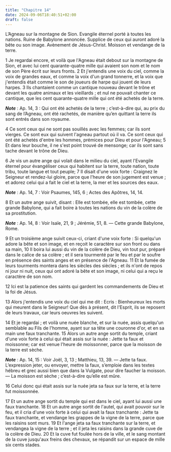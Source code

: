 ```yaml
---
title: "Chapitre 14"
date: 2024-09-06T18:40:51+02:00
draft: false
---
```



L’Agneau sur la montagne de Sion.
Evangile éternel porté à toutes les nations.
Ruine de Babylone annoncée.
Supplice de ceux qui auront adoré la bête ou son image.
Avènement de Jésus-Christ.
Moisson et vendange de la terre.


1 Je regardai encore, et voilà que l'Agneau était debout sur la montagne de Sion, et avec lui cent quarante-quatre mille qui avaient son nom et le nom de son Père écrit sur leurs fronts. 2 Et j'entendis une voix du ciel, comme la voix de grandes eaux, et comme la voix d'un grand tonnerre, et la voix que j'entendis était comme le son de joueurs de harpe qui jouent de leurs harpes. 3 Ils chantaient comme un cantique nouveau devant le trône et devant les quatre animaux et les vieillards ; et nul ne pouvait chanter ce cantique, que les cent quarante-quatre mille qui ont été achetés de la terre.

***Note*** :  Ap. 14, 3 : Qui ont été achetés de la terre ; c’est-à-dire qui, au prix du sang de l’Agneau, ont été rachetés, de manière qu’en quittant la terre ils sont entrés dans son royaume.

4 Ce sont ceux qui ne sont pas souillés avec les femmes; car ils sont vierges. Ce sont eux qui suivent l'agneau partout où il va. Ce sont ceux qui ont été achetés d'entre les hommes, prémices pour Dieu et pour l'Agneau; 5 Et dans leur bouche, il ne s'est point trouvé de mensonge; car ils sont sans tache devant le trône de Dieu.


6 Je vis un autre ange qui volait dans le milieu du ciel, ayant l'Evangile éternel pour évangéliser ceux qui habitent sur la terre, toute nation, toute tribu, toute langue et tout peuple; 7 Il disait d'une voix forte : Craignez le Seigneur et rendez-lui gloire, parce que l'heure de son jugement est venue ; et adorez celui qui a fait le ciel et la terre, la mer et les sources des eaux.

***Note*** :  Ap. 14, 7 : Voir Psaumes, 145, 6 ; Actes des Apôtres, 14, 14.


8 Et un autre ange suivit, disant : Elle est tombée, elle est tombée, cette grande Babylone, qui a fait boire à toutes les nations du vin de la colère de sa prostitution.

***Note*** :  Ap. 14, 8 : Voir Isaïe, 21, 9 ; Jérémie, 51, 8. ― Cette grande Babylone, Rome.


9 Et un troisième ange suivit ceux-ci, criant d'une voix forte : Si quelqu'un adore la bête et son image, et en reçoit le caractère sur son front ou dans sa main, 10 Il boira lui aussi du vin de la colère de Dieu, vin tout pur, préparé dans le calice de sa colère ; et il sera tourmenté par le feu et par le soufre en présence des saints anges et en présence de l'Agneau. 11 Et la fumée de leurs tourments montera dans les siècles des siècles ; et ils n'ont de repos ni jour ni nuit, ceux qui ont adoré la bête et son image, ni celui qui a reçu le caractère de son nom.


12 Ici est la patience des saints qui gardent les commandements de Dieu et la foi de Jésus.


13 Alors j'entendis une voix du ciel qui me dit : Ecris : Bienheureux les morts qui meurent dans le Seigneur! Que dès à présent, dit l'Esprit, ils se reposent de leurs travaux, car leurs oeuvres les suivent.


14 Et je regardai ; et voilà une nuée blanche, et sur la nuée, assis quelqu'un semblable au Fils de l'homme, ayant sur sa tête une couronne d'or, et en sa main une faux tranchante. 15 Alors un autre ange sortit du temple, criant d'une voix forte à celui qui était assis sur la nuée : Jette ta faux et moissonne; car est venue l'heure de moissonner, parce que la moisson de la terre est sèche.

***Note*** :  Ap. 14, 15 : Voir Joël, 3, 13 ; Matthieu, 13, 39. ― Jette ta faux. L’expression jeter, ou envoyer, mettre la faux, s’emploie dans les textes hébreu et grec aussi bien que dans la Vulgate, pour dire faucher la moisson. ― La moisson est sèche ; c’est-à-dire qu’elle est mûre.

16 Celui donc qui était assis sur la nuée jeta sa faux sur la terre, et la terre fut moissonnée.


17 Et un autre ange sortit du temple qui est dans le ciel, ayant lui aussi une faux tranchante. 18 Et un autre ange sortit de l'autel, qui avait pouvoir sur le feu, et il cria d'une voix forte à celui qui avait la faux tranchante : Jette ta faux tranchante, et vendange les grappes de la vigne de la terre, parce que les raisins sont murs. 19 Et l'ange jeta sa faux tranchante sur la terre, et vendangea la vigne de la terre ; et il jeta les raisins dans la grande cuve de la colère de Dieu. 20 Et la cuve fut foulée hors de la ville, et le sang montant de la cuve jusqu'aux freins des chevaux, se répandit sur un espace de mille six cents stades.

